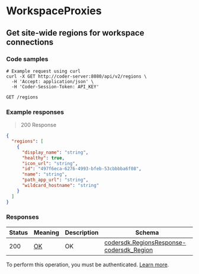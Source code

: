 # WorkspaceProxies

## Get site-wide regions for workspace connections

### Code samples

```shell
# Example request using curl
curl -X GET http://coder-server:8080/api/v2/regions \
  -H 'Accept: application/json' \
  -H 'Coder-Session-Token: API_KEY'
```

`GET /regions`

### Example responses

> 200 Response

```json
{
  "regions": [
    {
      "display_name": "string",
      "healthy": true,
      "icon_url": "string",
      "id": "497f6eca-6276-4993-bfeb-53cbbbba6f08",
      "name": "string",
      "path_app_url": "string",
      "wildcard_hostname": "string"
    }
  ]
}
```

### Responses

| Status | Meaning                                                 | Description | Schema                                                                                         |
| ------ | ------------------------------------------------------- | ----------- | ---------------------------------------------------------------------------------------------- |
| 200    | [OK](https://tools.ietf.org/html/rfc7231#section-6.3.1) | OK          | [codersdk.RegionsResponse-codersdk_Region](schemas.md#codersdkregionsresponse-codersdk_region) |

To perform this operation, you must be authenticated. [Learn more](authentication.md).
